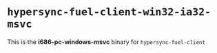 # `hypersync-fuel-client-win32-ia32-msvc`

This is the **i686-pc-windows-msvc** binary for `hypersync-fuel-client`
